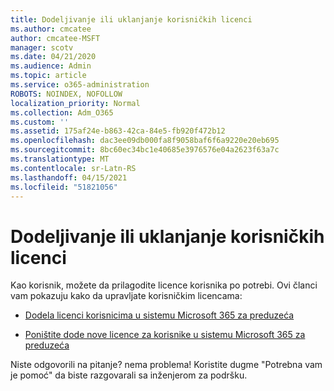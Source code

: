```yaml
---
title: Dodeljivanje ili uklanjanje korisničkih licenci
ms.author: cmcatee
author: cmcatee-MSFT
manager: scotv
ms.date: 04/21/2020
ms.audience: Admin
ms.topic: article
ms.service: o365-administration
ROBOTS: NOINDEX, NOFOLLOW
localization_priority: Normal
ms.collection: Adm_O365
ms.custom: ''
ms.assetid: 175af24e-b863-42ca-84e5-fb920f472b12
ms.openlocfilehash: dac3ee09db000fa8f9058baf6f6a9220e20eb695
ms.sourcegitcommit: 8bc60ec34bc1e40685e3976576e04a2623f63a7c
ms.translationtype: MT
ms.contentlocale: sr-Latn-RS
ms.lasthandoff: 04/15/2021
ms.locfileid: "51821056"
---
```

# <a name="assign-or-remove-user-licenses"></a>Dodeljivanje ili uklanjanje korisničkih licenci

Kao korisnik, možete da prilagodite licence korisnika po potrebi. Ovi članci vam pokazuju kako da upravljate korisničkim licencama:
  
- [Dodela licenci korisnicima u sistemu Microsoft 365 za preduzeća](https://docs.microsoft.com/azure/active-directory/fundamentals/license-users-groups?context=azure/active-directory/users-groups-roles/context/ugr-context)

- [Poništite dode nove licence za korisnike u sistemu Microsoft 365 za preduzeća](https://docs.microsoft.com/azure/active-directory/fundamentals/license-users-groups?context=azure/active-directory/users-groups-roles/context/ugr-context#remove-a-license)

Niste odgovorili na pitanje? nema problema! Koristite dugme "Potrebna vam je pomoć" da biste razgovarali sa inženjerom za podršku.